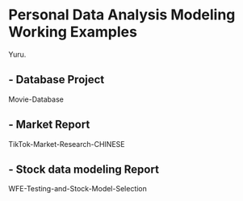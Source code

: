 # Personal Data Analysis Modeling Working Examples
Yuru.

## - Database Project
Movie-Database

## - Market Report
TikTok-Market-Research-CHINESE

## - Stock data modeling Report
WFE-Testing-and-Stock-Model-Selection
